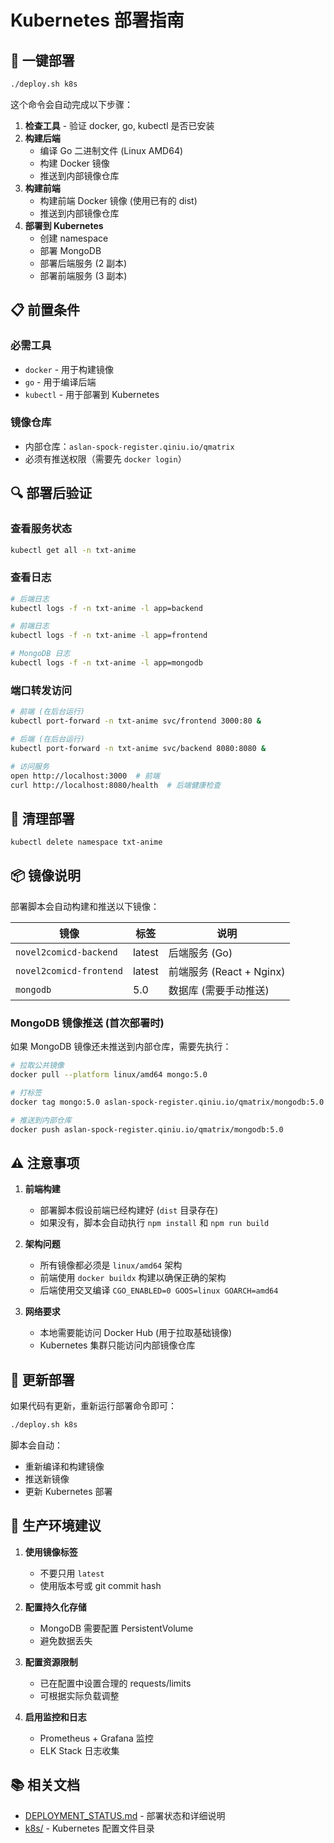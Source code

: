 # Kubernetes 部署指南

## 🚀 一键部署

```bash
./deploy.sh k8s
```

这个命令会自动完成以下步骤：

1. **检查工具** - 验证 docker, go, kubectl 是否已安装
2. **构建后端**
   - 编译 Go 二进制文件 (Linux AMD64)
   - 构建 Docker 镜像
   - 推送到内部镜像仓库
3. **构建前端**
   - 构建前端 Docker 镜像 (使用已有的 dist)
   - 推送到内部镜像仓库
4. **部署到 Kubernetes**
   - 创建 namespace
   - 部署 MongoDB
   - 部署后端服务 (2 副本)
   - 部署前端服务 (3 副本)

## 📋 前置条件

### 必需工具
- `docker` - 用于构建镜像
- `go` - 用于编译后端
- `kubectl` - 用于部署到 Kubernetes

### 镜像仓库
- 内部仓库：`aslan-spock-register.qiniu.io/qmatrix`
- 必须有推送权限（需要先 `docker login`）

## 🔍 部署后验证

### 查看服务状态
```bash
kubectl get all -n txt-anime
```

### 查看日志
```bash
# 后端日志
kubectl logs -f -n txt-anime -l app=backend

# 前端日志
kubectl logs -f -n txt-anime -l app=frontend

# MongoDB 日志
kubectl logs -f -n txt-anime -l app=mongodb
```

### 端口转发访问
```bash
# 前端 (在后台运行)
kubectl port-forward -n txt-anime svc/frontend 3000:80 &

# 后端 (在后台运行)
kubectl port-forward -n txt-anime svc/backend 8080:8080 &

# 访问服务
open http://localhost:3000  # 前端
curl http://localhost:8080/health  # 后端健康检查
```

## 🧹 清理部署

```bash
kubectl delete namespace txt-anime
```

## 📦 镜像说明

部署脚本会自动构建和推送以下镜像：

| 镜像 | 标签 | 说明 |
|------|------|------|
| `novel2comicd-backend` | latest | 后端服务 (Go) |
| `novel2comicd-frontend` | latest | 前端服务 (React + Nginx) |
| `mongodb` | 5.0 | 数据库 (需要手动推送) |

### MongoDB 镜像推送 (首次部署时)

如果 MongoDB 镜像还未推送到内部仓库，需要先执行：

```bash
# 拉取公共镜像
docker pull --platform linux/amd64 mongo:5.0

# 打标签
docker tag mongo:5.0 aslan-spock-register.qiniu.io/qmatrix/mongodb:5.0

# 推送到内部仓库
docker push aslan-spock-register.qiniu.io/qmatrix/mongodb:5.0
```

## ⚠️ 注意事项

1. **前端构建**
   - 部署脚本假设前端已经构建好 (`dist` 目录存在)
   - 如果没有，脚本会自动执行 `npm install` 和 `npm run build`

2. **架构问题**
   - 所有镜像都必须是 `linux/amd64` 架构
   - 前端使用 `docker buildx` 构建以确保正确的架构
   - 后端使用交叉编译 `CGO_ENABLED=0 GOOS=linux GOARCH=amd64`

3. **网络要求**
   - 本地需要能访问 Docker Hub (用于拉取基础镜像)
   - Kubernetes 集群只能访问内部镜像仓库

## 🔄 更新部署

如果代码有更新，重新运行部署命令即可：

```bash
./deploy.sh k8s
```

脚本会自动：
- 重新编译和构建镜像
- 推送新镜像
- 更新 Kubernetes 部署

## 🎯 生产环境建议

1. **使用镜像标签**
   - 不要只用 `latest`
   - 使用版本号或 git commit hash

2. **配置持久化存储**
   - MongoDB 需要配置 PersistentVolume
   - 避免数据丢失

3. **配置资源限制**
   - 已在配置中设置合理的 requests/limits
   - 可根据实际负载调整

4. **启用监控和日志**
   - Prometheus + Grafana 监控
   - ELK Stack 日志收集

## 📚 相关文档

- [DEPLOYMENT_STATUS.md](DEPLOYMENT_STATUS.md) - 部署状态和详细说明
- [k8s/](k8s/) - Kubernetes 配置文件目录
